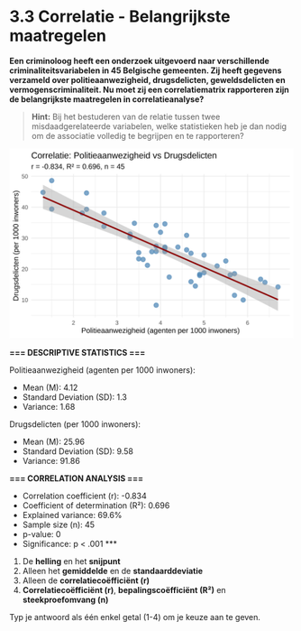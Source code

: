 # 3.3 Correlatie - Belangrijkste maatregelen

**Een criminoloog heeft een onderzoek uitgevoerd naar verschillende criminaliteitsvariabelen in 45 Belgische gemeenten. Zij heeft gegevens verzameld over politieaanwezigheid, drugsdelicten, geweldsdelicten en vermogenscriminaliteit. Nu moet zij een correlatiematrix rapporteren zijn de belangrijkste maatregelen in correlatieanalyse?**

> **Hint:** Bij het bestuderen van de relatie tussen twee misdaadgerelateerde variabelen, welke statistieken heb je dan nodig om de associatie volledig te begrijpen en te rapporteren?

![Visualisatie](media/correlation_plot_3.svg)


**=== DESCRIPTIVE STATISTICS ===**

Politieaanwezigheid (agenten per 1000 inwoners):
- Mean (M): 4.12  
- Standard Deviation (SD): 1.3  
- Variance: 1.68

Drugsdelicten (per 1000 inwoners):
- Mean (M): 25.96  
- Standard Deviation (SD): 9.58  
- Variance: 91.86

**=== CORRELATION ANALYSIS ===**

- Correlation coefficient (r): -0.834
- Coefficient of determination (R²): 0.696
- Explained variance: 69.6%
- Sample size (n): 45
- p-value: 0
- Significance: p < .001 ***

1. De **helling** en het **snijpunt**
2. Alleen het **gemiddelde** en de **standaarddeviatie**
3. Alleen de **correlatiecoëfficiënt (r)**
4. **Correlatiecoëfficiënt (r)**, **bepalingscoëfficiënt (R²)** en **steekproefomvang (n)**

Typ je antwoord als één enkel getal (1-4) om je keuze aan te geven.